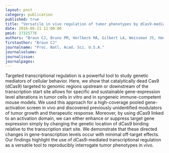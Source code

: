 ```yaml
---
layout: post
category: publication
published: true
title: "Versatile in vivo regulation of tumor phenotypes by dCas9-mediated transcriptional perturbation."
date: 2016-06-21 12:00:00
pmid: 27325776
authors: "Braun CJ, Bruno PM, Horlbeck MA, Gilbert LA, Weissman JS, Hemann MT"
firstauthor: "Braun CJ"
journalname: "Proc. Natl. Acad. Sci. U.S.A."
journalvolume: 
journalissue: 
journalpages: 
---
```


Targeted transcriptional regulation is a powerful tool to study genetic mediators of cellular behavior. Here, we show that catalytically dead Cas9 (dCas9) targeted to genomic regions upstream or downstream of the transcription start site allows for specific and sustainable gene-expression level alterations in tumor cells in vitro and in syngeneic immune-competent mouse models. We used this approach for a high-coverage pooled gene-activation screen in vivo and discovered previously unidentified modulators of tumor growth and therapeutic response. Moreover, by using dCas9 linked to an activation domain, we can either enhance or suppress target gene expression simply by changing the genetic location of dCas9 binding relative to the transcription start site. We demonstrate that these directed changes in gene-transcription levels occur with minimal off-target effects. Our findings highlight the use of dCas9-mediated transcriptional regulation as a versatile tool to reproducibly interrogate tumor phenotypes in vivo.

